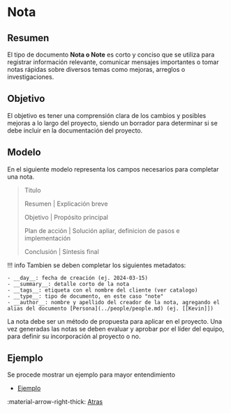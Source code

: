# Nota
## Resumen
El tipo de documento **Nota o Note** es corto y conciso que se utiliza para registrar información relevante, comunicar mensajes importantes o tomar notas rápidas sobre diversos temas como mejoras, arreglos o investigaciones.
## Objetivo
El objetivo es tener una comprensión clara de los cambios y posibles mejoras a lo largo del proyecto, siendo un borrador para determinar si se debe incluir en la documentación del proyecto.
## Modelo
En el siguiente modelo representa los campos necesarios para completar una nota.

> Titulo
> 
> Resumen | Explicación breve
>
> Objetivo | Propósito principal 
> 
> Plan de acción | Solución apliar, definicion de pasos e implementación
> 
> Conclusión | Síntesis final

!!! info
    Tambien se deben completar los siguientes metadatos:

    - __day__: fecha de creación (ej. 2024-03-15)
    - __summary__: detalle corto de la nota
    - __tags__: etiqueta con el nombre del cliente (ver catalogo)
    - __type__: tipo de documento, en este caso "note"
    - __author__: nombre y apellido del creador de la nota, agregando el alias del documento [Persona](../people/people.md) (ej. [[Kevin]])

La nota debe ser un método de propuesta para aplicar en el proyecto. Una vez generadas las notas se deben evaluar y aprobar por el líder del equipo, para definir su incorporación al proyecto o no.

## Ejemplo
Se procede mostrar un ejemplo para mayor entendimiento

- [Ejemplo](example-1.md)

:material-arrow-right-thick: [Atras](../index.md) <br>